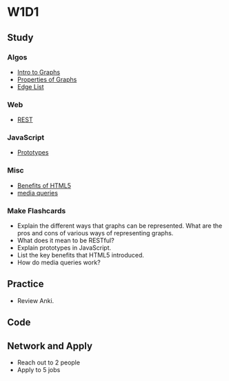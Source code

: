 # W1D1

## Study

### Algos 

- [Intro to Graphs](https://www.youtube.com/watch?v=gXgEDyodOJU)
- [Properties of Graphs](https://www.youtube.com/watch?v=AfYqN3fGapc)
- [Edge List](https://www.youtube.com/watch?v=ZdY1Fp9dKzs&index=40&list=PL2_aWCzGMAwI3W_JlcBbtYTwiQSsOTa6P)

### Web
- [REST](https://codewords.recurse.com/issues/five/what-restful-actually-means)

### JavaScript
- [Prototypes](https://javascript.info/function-prototype)

### Misc
- [Benefits of HTML5](https://tympanus.net/codrops/2011/11/24/top-10-reasons-to-use-html5-right-now/)
- [media queries](https://www.w3schools.com/css/css_rwd_mediaqueries.asp)

### Make Flashcards

- Explain the different ways that graphs can be represented. What are the
pros and cons of various ways of representing graphs.
- What does it mean to be RESTful?
- Explain prototypes in JavaScript.
- List the key benefits that HTML5 introduced.
- How do media queries work?

## Practice

- Review Anki. 

## Code 

## Network and Apply 

- Reach out to 2 people
- Apply to 5 jobs 